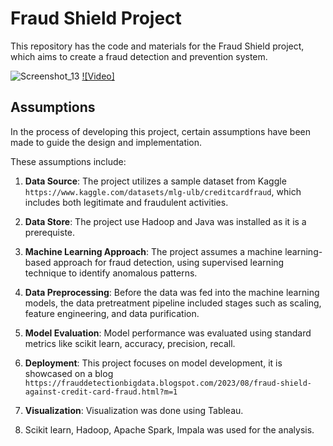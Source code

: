 # Fraud Shield Project

This repository has the code and materials for the Fraud Shield project, which aims to create a fraud detection and prevention system.

![Screenshot_13](https://github.com/chikuniepraise/Fraud_Shield/assets/56577750/5c3052b4-29be-4d12-9e88-df0b7e67efd3)
[![Video]]([https://drive.google.com/file/d/VIDEO_ID/view](https://www.youtube.com/watch?v=SGIDkP4HZAY))


## Assumptions

In the process of developing this project, certain assumptions have been made to guide the design and implementation. 

These assumptions include:

1. **Data Source**: The project utilizes a sample dataset from Kaggle `https://www.kaggle.com/datasets/mlg-ulb/creditcardfraud`, which includes both legitimate and fraudulent activities.

2. **Data Store**: The project use Hadoop and Java was installed as it is a prerequiste.

3. **Machine Learning Approach**: The project assumes a machine learning-based approach for fraud detection, using supervised learning technique to identify anomalous patterns.

4. **Data Preprocessing**: Before the data was fed into the machine learning models, the data pretreatment pipeline included stages such as scaling, feature engineering, and data purification.

5. **Model Evaluation**: Model performance was evaluated using standard metrics like scikit learn, accuracy, precision, recall. 

6. **Deployment**: This project focuses on model development, it is showcased on a blog `https://frauddetectionbigdata.blogspot.com/2023/08/fraud-shield-against-credit-card-fraud.html?m=1 `

7. **Visualization**: Visualization was done using Tableau.
8. Scikit learn, Hadoop, Apache Spark, Impala was used for the analysis.
